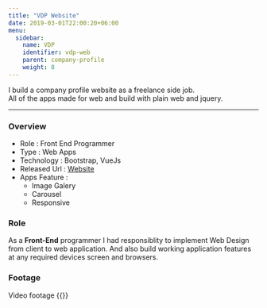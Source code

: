 ```yaml
---
title: "VDP Website"
date: 2019-03-01T22:00:20+06:00
menu:
  sidebar:
    name: VDP
    identifier: vdp-web
    parent: company-profile
    weight: 8
---
```


I build a company profile website as a freelance side job.  
All of the apps made for web and build with plain web and jquery.

---
### Overview
- Role : Front End Programmer
- Type : Web Apps
- Technology : Bootstrap, VueJs
- Released Url : [Website](https://www.vdpqatar.com/)
- Apps Feature : 
  - Image Galery
  - Carousel
  - Responsive

### Role
As a **Front-End** programmer I had responsiblity to implement Web Design from client to web application. And also build working application features at any required devices screen and browsers.


### Footage
Video footage
{{<youtube ZvN4CfhleWU>}}
